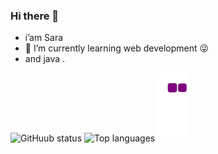 ### Hi there 👋
- i’am Sara 
- 🌱 I’m currently learning web development 😜
- and java .  

![GitHuub status](https://github-readme-stats.vercel.app/api?username=madcode99&count_private=true&show_icons=true&theme=radical)
![Top languages](https://github-readme-stats.vercel.app/api/top-langs/?username=madcode&show_icons=true&theme=radical)
![snake gif](https://github.com/madcode99/madcode99/blob/output/github-contribution-grid-snake.gif)
